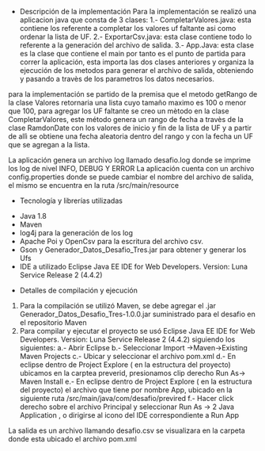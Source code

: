 * Descripción de la implementación
 Para la implementación se realizó una aplicacion java que consta de 3 clases:
 1.- CompletarValores.java: esta contiene los referente a completar los valores uf faltante asi como ordenar la lista de UF.
 2.- ExportarCsv.java: esta clase contiene todo lo referente a la generación del archivo de salida.
 3.- App.Java: esta clase es la clase que contiene el main por tanto es el punto de partida para correr la aplicación, esta importa las dos clases anteriores y organiza la ejecución de los metodos para generar el archivo de salida, obteniendo y pasando a travès de los parametros los datos necesarios. 
 
 para la implementación se partido de la premisa que el metodo getRango de la clase Valores retornaria una lista cuyo tamaño maximo es 100 o menor que 100,
 para agregar los UF faltante se creo un mètodo en la clase CompletarValores,  este método genera un rango de fecha a travès de la clase RamdonDate con los valores de inicio y fin de la lista de UF y a partir de allì se obtiene una fecha aleatoria dentro del rango y con la fecha un UF que se agregan a la lista.
 
 La aplicación genera un archivo log llamado desafio.log donde se imprime los log de nivel INFO, DEBUG Y ERROR
 La aplicación cuenta con un archivo config.properties donde se puede cambiar el nombre del archivo de salida, el mismo se encuentra en la ruta  /src/main/resource

* Tecnología y librerías utilizadas
- Java 1.8 
- Maven
- log4j para la generación de los log
- Apache Poi y OpenCsv para la escritura del archivo csv.
- Gson y Generador_Datos_Desafio_Tres.jar para obtener y generar los Ufs
- IDE a utilizado  Eclipse Java EE IDE for Web Developers. Version: Luna Service Release 2 (4.4.2)


* Detalles de compilación y ejecución

1. Para la compilación se utilizó Maven, se debe agregar el .jar Generador_Datos_Desafio_Tres-1.0.0.jar suministrado para el desafio en el repositorio Maven
2. Para compilar y ejecutar el proyecto se usó Eclipse Java EE IDE for Web Developers. Version: Luna Service Release 2 (4.4.2) siguiendo los siguientes:
	a.- Abrir Eclipse
	b.- Seleccionar Import ->Maven->Existing Maven Projects
	c.- Ubicar y seleccionar el archivo pom.xml
	d.- En eclipse dentro de Project Explore ( en la estructura del proyecto) ubicamos en la carptea preverid, presionamos clip derecho  Run As-> Maven Install
	e.- En eclipse dentro de Project Explore ( en la estructura del proyecto) el archivo que tiene por nombre App, ubicado en la siguiente ruta /src/main/java/com/desafio/previred
	f.- Hacer click derecho sobre el archivo Principal y seleccionar Run As -> 2 Java Application , o dirigirse al icono del IDE  correspondiente a Run App


La salida  es un archivo llamando desafio.csv se visualizara en la carpeta donde esta ubicado el archivo pom.xml
